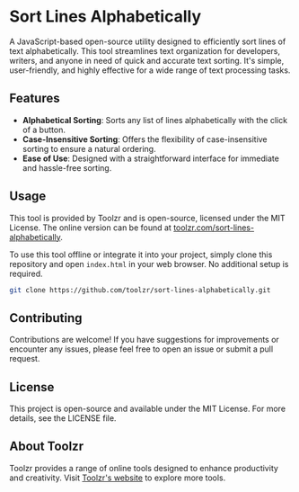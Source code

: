 # Sort Lines Alphabetically

A JavaScript-based open-source utility designed to efficiently sort lines of text alphabetically. This tool streamlines text organization for developers, writers, and anyone in need of quick and accurate text sorting. It's simple, user-friendly, and highly effective for a wide range of text processing tasks.

## Features

- **Alphabetical Sorting**: Sorts any list of lines alphabetically with the click of a button.
- **Case-Insensitive Sorting**: Offers the flexibility of case-insensitive sorting to ensure a natural ordering.
- **Ease of Use**: Designed with a straightforward interface for immediate and hassle-free sorting.

## Usage

This tool is provided by Toolzr and is open-source, licensed under the MIT License. The online version can be found at [toolzr.com/sort-lines-alphabetically](https://toolzr.com/sort-lines-alphabetically).

To use this tool offline or integrate it into your project, simply clone this repository and open `index.html` in your web browser. No additional setup is required.

```bash
git clone https://github.com/toolzr/sort-lines-alphabetically.git
```

## Contributing

Contributions are welcome! If you have suggestions for improvements or encounter any issues, please feel free to open an issue or submit a pull request.

## License

This project is open-source and available under the MIT License. For more details, see the LICENSE file.

## About Toolzr

Toolzr provides a range of online tools designed to enhance productivity and creativity. Visit [Toolzr's website](https://toolzr.com) to explore more tools.
